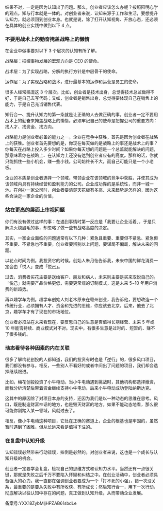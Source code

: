 结果不对，一定是因为认知出了问题。那么，创业者应该怎么办呢？按照阳明心学的观点，知与行本就是一体的。对创业者来说，认知来源于工作和生活，要想提升认知力，就必须回到创业本身。也就是说，除了打开认知视角、开放心态，还必须在具体的创业实践中做到以下 4 点。 

### 不要用战术上的勤奋掩盖战略上的懒惰 

在企业中做事要对以下 3 个层次的认知有所了解。 

战略层：把控事物发展的宏观方向是 CEO 的使命。 

战术层：为了实现战略，分解的执行方针是中层骨干的使命。 

运作层：为了实现战略和战术，进行最基本的运作和运营是员工的使命。 

很多人经常搞混这 3 个层次。比如，创业者是技术出身，总觉得技术总监做得不好，于是自己去写代码；又如，创业者是销售出身，总觉得要体现自己在销售上的能力，于是自己充当销售代表。 

知行合一、提升认知力的第一条就是让正确的人去做正确的事。创业者一定不要用战术上的勤奋来掩盖战略上的懒惰，必须牢记自己的使命是把握公司的重要方向：找人才、找资金、找方向。 

战略能力是创业者必备的能力之一。企业在竞争中获胜，首先是因为创业者在战略上的获胜。创业者首先要想的是，你现在每天做的是战略上的事还是战术上的事？你每天在战略上投入多少时间？如果你每天想的问题是一个总监就能解决的问题，那意味着你在战略上、在认知力上还没有达到创业者应有的高度。那样的话，你就只能抓住一些小机会，赚一些小钱，公司始终长不大，而自己可能只是一个小老板。 

企业的本质是创业者选择一个领域，带领企业在该领域的竞争中获胜，并使其成为该领域内具有持续经营和盈利能力的公司。企业成功靠的是系统性，而非一城一池。在创办一家公司时，创业者要清楚天花板有多高、未来趋势是怎样的，因为这些会决定一家企业的价值。 

### 站在更高的层面上审视问题 

你们有没有做过这样的事：在遇到事情时第一反应是「我要让企业活着」，于是只解决火烧眉毛的事，却忽略了做一些有战略高度的决定。 

其实，一家企业面临的问题通常有以下几种：紧急且重要、重要但不紧急、紧急但不重要、不紧急也不重要。创业者要辨别以上问题，要谋局不偏局，解决未来的问题。 

以花点时间为例。我投资它的时候，创始人朱月怡告诉我，未来中国的鲜花消费一定会由「悦人」变成「悦己」。 

过去，消费者买花主要是送给客户、朋友和病人，未来则主要是买来取悦自己的。「悦己」就需要产品价格更低，需要更常规的订制模式，这是未来 5\~10 年用户消费的新趋势。 

再以趣学车为例。趣学车创始人刘老木原来在赣州创业，我告诉他，要想改造一个传统行业，必须拥有人才、资金和先进的思维，你应该去北京。后来，他去了北京，趣学车才有了现在的市场地位。 

创业者必须站在未来看现在，要反思自己的生意是否值得长期经营、未来 5 年或 10 年能否持续、商业模式对不对。现实中，有很多生意是过时的、短暂的、赚不了很多钱的。 

### 动态看待各种因素的内在关联 

很多了解梅花创投的人都知道，我们的投资有时也是「逆行」的，很多风口项目，我们都没有参与，相反，一些别人不看好的或者中间出了问题的项目，我们却会选择继续跟进。 

比如，梅花创投投资了小牛电动。当小牛电动遇到挑战时，其他机构都选择撤资，而我分析清楚后带着资金继续支持小牛电动，后来小牛电动成功登陆纳斯达克。 

这其中的原因除了对项目本身的支持，还因为我们是以一种动态的思维在思考。风口，既是制造财富神话的地方，也是毁灭财富的地方。如果不能动态地看，那么很可能你刚踏入某一领域，风就过去了。 

相反，像小牛电动这种项目，它处在正确的赛道上，企业的根基也是牢固的，虽然暂时遇到了困难，但从长远来看是值得下注的。 

### 在复盘中认知升级 

认知错误必然带来行动错误，摔倒是必然的。对创业者来说，这也是一个成长与认知升级的机会。 

创业者一定要学会复盘，检视自己的思维方式和认知力水平。当然还有一点很关键，那就是失败之后千万不要陷入怀疑和纠结之中。在创业活动中，创业者必须具备强大的心力。我一直都在强调创业者要成为一个「打不死的小强」，错一次没关系，最重要的是要从失败中有所收获、有所成长；然后知行合一，用下一次行动，彻底解决以往认知中存在的问题，真正做到认知升级，从而带动企业发展。 

备案号:YXX18ZybMljHPZAB61sbdLe